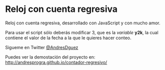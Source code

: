 # Reloj con cuenta regresiva
Reloj con cuenta regresiva, desarrollado con JavaScript y con mucho amor. 


Para usar el script sólo deberás modificar 3, que es la *variable* **y2k**, la cual contiene el valor de la fecha a la que le quieres hacer conteo.

Sigueme en Twitter [@AndresDguez](http://twitter.com/AndresDguez)

Puedes ver la demostación del proyecto en: http://andresprogra.github.io/contador-regresivo/
